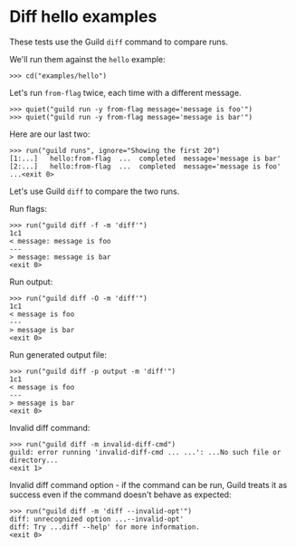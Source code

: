 # Diff hello examples

These tests use the Guild `diff` command to compare runs.

We'll run them against the `hello` example:

    >>> cd("examples/hello")

Let's run `from-flag` twice, each time with a different message.

    >>> quiet("guild run -y from-flag message='message is foo'")
    >>> quiet("guild run -y from-flag message='message is bar'")

Here are our last two:

    >>> run("guild runs", ignore="Showing the first 20")
    [1:...]   hello:from-flag  ...  completed  message='message is bar'
    [2:...]   hello:from-flag  ...  completed  message='message is foo'
    ...<exit 0>

Let's use Guild `diff` to compare the two runs.

Run flags:

    >>> run("guild diff -f -m 'diff'")
    1c1
    < message: message is foo
    ---
    > message: message is bar
    <exit 0>

Run output:

    >>> run("guild diff -O -m 'diff'")
    1c1
    < message is foo
    ---
    > message is bar
    <exit 0>

Run generated output file:

    >>> run("guild diff -p output -m 'diff'")
    1c1
    < message is foo
    ---
    > message is bar
    <exit 0>

Invalid diff command:

    >>> run("guild diff -m invalid-diff-cmd")
    guild: error running 'invalid-diff-cmd ... ...': ...No such file or directory...
    <exit 1>

Invalid diff command option - if the command can be run, Guild treats
it as success even if the command doesn't behave as expected:

    >>> run("guild diff -m 'diff --invalid-opt'")
    diff: unrecognized option ...--invalid-opt'
    diff: Try ...diff --help' for more information.
    <exit 0>
